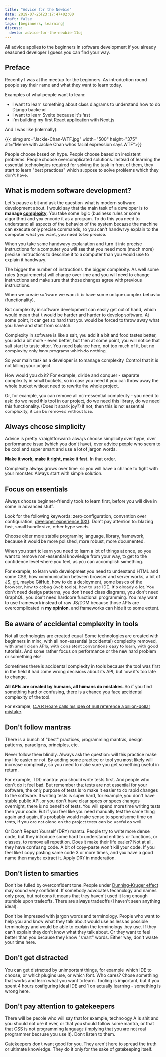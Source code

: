 ```yaml
---
title: "Advice for the Newbie"
date: 2019-07-25T23:17:47+02:00
draft: false
tags: [beginners, learning]
discuss:
  devto: advice-for-the-newbie-11oj
---
```


All advice applies to the beginners in software development if you already seasoned developer I guess you can find your way.

<!--more-->

## Preface

Recently I was at the meetup for the beginners. As introduction round people say their name and what they want to learn today.

Examples of what people want to learn:

- I want to learn something about class diagrams to understand how to do Django backend
- I want to learn Svelte because it's fast
- I'm building my first React application with Next.js

And I was like (internally):

{{< simg src="Jackie-Chan-WTF.jpg" width="500" height="375" alt="Meme with Jackie Chan whos facial expression says WTF">}}

People choose based on hype. People choose based on inexistent problems. People choose overcomplicated solutions. Instead of learning the essential technologies required for solving the task in front of them, they start to learn "best practices" which suppose to solve problems which they don't have.

## What is modern software development?

Let's pause a bit and ask the question: what is modern software development about. I would say that the main task of a developer is to **manage [complexity](/posts/complexity/)**. You take some logic (business rules or some algorithm) and you encode it as a program. To do this you need to understand all aspects of the behavior of the system because the machine can execute only precise commands, so you can't handwavy explain to the computer what you want, you need to be precise.

When you take some handwavy explanation and turn it into precise instructions for a computer you will see that you need more (much more) precise instructions to describe it to a computer than you would use to explain it handwavy.

The bigger the number of instructions, the bigger complexity. As well some rules (requirements) will change over time and you will need to change instructions and make sure that those changes agree with previous instructions.

When we create software we want it to have some unique complex behavior (functionality).

But complexity in software development can easily get out of hand, which would mean that it would be harder and harder to develop software. At some point, it can get so hard that you would be forced to throw away what you have and start from scratch.

Complexity in software is like a salt, you add it a bit and food tastes better, you add a bit more - even better, but then at some point, you will notice that salt start to taste bitter. You need balance here, not too much of it, but no complexity only have programs which do nothing.

So your main task as a developer is to manage complexity. Control that it is not killing your project.

How would you do it? For example, divide and conquer - separate complexity in small buckets, so in case you need it you can throw away the whole bucket without need to rewrite the whole project.

Or, for example, you can remove all non-essential complexity - you need to ask: do we need this tool in our project, do we need this library, do we need this functionality. (Does it spark joy?) If not, then this is not essential complexity, it can be removed without loss.

## Always choose simplicity

Advice is pretty straightforward: always choose simplicity over hype, over performance issue (which you don't have), over advice people who seem to be cool and super smart and use a lot of jargon words.

**Make it work, make it right, make it fast.** In that order.

Complexity always grows over time, so you will have a chance to fight with your monster. Always start with simple solution.

## Focus on essentials

Always choose beginner-friendly tools to learn first, before you will dive in some in advanced stuff.

Look for the following keywords: zero-configuration, convention over configuration, [developer experience (DX)](/posts/evaluating-dx-of-a-programming-language). Don't pay attention to: blazing fast, small bundle size, other hype words.

Choose older more stabile programing language, library, framework, because it would be more polished, more robust, more documented.

When you start to learn you need to learn a lot of things at once, so you want to remove non-essential knowledge from your way, to get to the confidence level where you feel, as you can accomplish something.

For example, to learn web development you need to understand HTML and some CSS, how communication between browser and server works, a bit of JS, git, maybe GitHub, how to do a deployment, some basics of the browser, how to debug (web tools), how to use IDE. It's already a lot. You don't need design patterns, you don't need class diagrams, you don't need GraphQL, you don't need hardcore functional programming. You may want to use framework instead of raw JS/DOM because those APIs are overcomplicated in **my opinion**, and frameworks can hide it to some extent.

## Be aware of accidental complexity in tools

Not all technologies are created equal. Some technologies are created with beginners in mind, with all non-essential (accidental) complexity removed, with small clean APIs, with consistent conventions easy to learn, with good tutorials. And some rather focus on performance or the new hard problem or something else.

Sometimes there is accidental complexity in tools because the tool was first in the field it had some wrong decisions about its API, but now it's too late to change.

**All APIs are created by humans, all humans do mistakes**. So if you find something hard or confusing, there is a chance you face accidental complexity of the tool.

For example, [C.A.R Hoare calls his idea of null reference a billion-dollar mistake](https://www.infoq.com/presentations/Null-References-The-Billion-Dollar-Mistake-Tony-Hoare/).

## Don't follow mantras

There is a bunch of "best" practices, programming mantras, design patterns, paradigms, principles, etc.

Never follow them blindly. Always ask the question: will this practice make my life easier or not. By adding some practice or tool you most likely will increase complexity, so you need to make sure you get something useful in return.

For example, TDD mantra: you should write tests first. And people who don't do it feel bad. But remember that tests are not essential for your software, the only purpose of tests is to make it easier to do rapid changes to the software. If writing tests is super hard, for example, you don't have stable public API, or you don't have clear specs or specs changes overnight, there is no benefit of tests. You will spend more time writing tests then your code. But if you feel like you need manually test the same thing again and again, it's probably would make sense to spend some time on tests, if you are not alone on the project tests can be useful as well.

Or Don't Repeat Yourself (DRY) mantra. People try to write more dense code, but they introduce some hard to understand entities, or functions, or classes, to remove all repetition. Does it make their life easier? Not at all, they have confusing code. A bit of copy-paste won't kill your code. If you feel like I copy pasting same code 3 or more times, and you have a good name then maybe extract it. Apply DRY in moderation.

## Don't listen to smarties

Don't be fulled by overconfident tone. People under [Dunning-Kruger effect](https://ed.ted.com/lessons/why-incompetent-people-think-they-re-amazing-david-dunning) may sound very confident. If somebody advocates technology and names only pros, but not cons it means that they haven't used it long enough stumble upon tradeoffs. There are always tradeoffs (I haven't seen anything ideal).

Don't be impressed with jargon words and terminology. People who want to help you and know what they talk about would use as less as possible terminology and would be able to explain the terminology they use. If they can't explain they don't know what they talk about. Or they want to feel better than you because they know "smart" words. Either way, don't waste your time here.

## Don't get distracted

You can get distracted by unimportant things, for example, which IDE to choose, or which plugins use, or which font. Who cares? Chose something that works and learn what you want to learn. Tooling is important, but if you spent 4 hours configuring ideal IDE and 1 on actually learning -  something is wrong here.

## Don't pay attention to gatekeepers

There will be people who will say that for example, technology A is shit and you should not use it ever, or that you should follow some mantra, or that that CSS is not programming language (implying that you are not real programmer because you use it). Don't listen to them.

Gatekeepers don't want good for you. They aren't here to spread the truth or ultimate knowledge. They do it only for the sake of gatekeeping itself.
